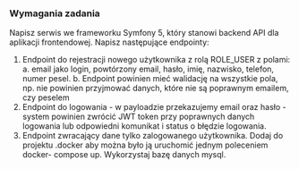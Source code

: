 ### Wymagania zadania

Napisz serwis we frameworku Symfony 5, który stanowi backend API dla aplikacji
frontendowej.
Napisz następujące endpointy:
1. Endpoint do rejestracji nowego użytkownika z rolą ROLE_USER z polami:
   a. email jako login, powtórzony email, hasło, imię, nazwisko, telefon,
   numer pesel.
   b. Endpoint powinien mieć walidację na wszystkie pola, np. nie powinien
   przyjmować danych, które nie są poprawnym emailem, czy peselem
2. Endpoint do logowania - w payloadzie przekazujemy email oraz hasło - system
   powinien zwrócić JWT token przy poprawnych danych logowania lub odpowiedni
   komunikat i status o błędzie logowania.
3. Endpoint zwracający dane tylko zalogowanego użytkownika.
   Dodaj do projektu .docker aby można było ją uruchomić jednym poleceniem docker-
   compose up. Wykorzystaj bazę danych mysql.
